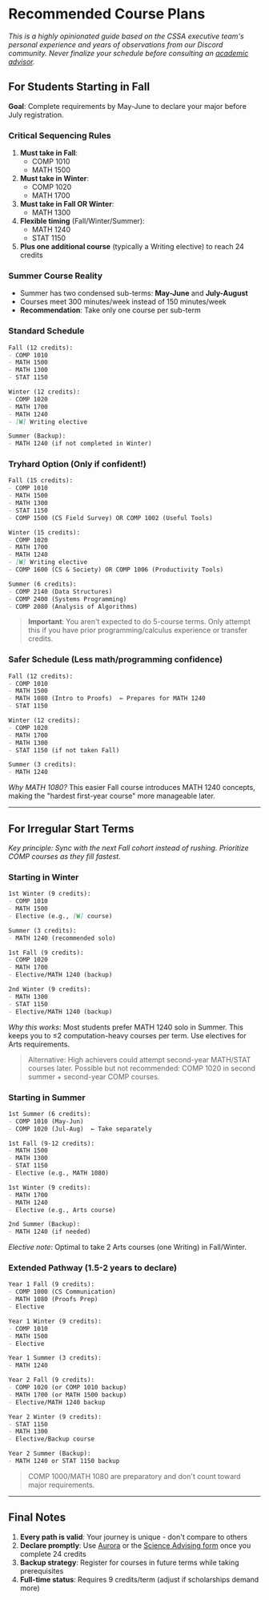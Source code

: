 # Recommended Course Plans
*This is a highly opinionated guide based on the CSSA executive team's personal experience and years of observations from our Discord community. Never finalize your schedule before consulting an [academic advisor](https://sci.umanitoba.ca/advising/#current-students).*

## For Students Starting in Fall
**Goal**: Complete requirements by May-June to declare your major before July registration.

### Critical Sequencing Rules
1. **Must take in Fall**: 
   - COMP 1010 
   - MATH 1500
2. **Must take in Winter**:
   - COMP 1020 
   - MATH 1700
3. **Must take in Fall OR Winter**:
   - MATH 1300
4. **Flexible timing** (Fall/Winter/Summer):
   - MATH 1240
   - STAT 1150
5. **Plus one additional course** (typically a Writing elective) to reach 24 credits

### Summer Course Reality
- Summer has two condensed sub-terms: **May-June** and **July-August**
- Courses meet 300 minutes/week instead of 150 minutes/week
- **Recommendation**: Take only one course per sub-term

### Standard Schedule
```markdown
Fall (12 credits):
- COMP 1010
- MATH 1500
- MATH 1300
- STAT 1150

Winter (12 credits):
- COMP 1020
- MATH 1700
- MATH 1240
- [W] Writing elective

Summer (Backup):
- MATH 1240 (if not completed in Winter)
```

### Tryhard Option (Only if confident!)
```markdown
Fall (15 credits):
- COMP 1010
- MATH 1500
- MATH 1300
- STAT 1150
- COMP 1500 (CS Field Survey) OR COMP 1002 (Useful Tools)

Winter (15 credits):
- COMP 1020
- MATH 1700
- MATH 1240
- [W] Writing elective
- COMP 1600 (CS & Society) OR COMP 1006 (Productivity Tools)

Summer (6 credits):
- COMP 2140 (Data Structures)
- COMP 2400 (Systems Programming)
- COMP 2080 (Analysis of Algorithms)
```

> **Important**: You aren't expected to do 5-course terms. Only attempt this if you have prior programming/calculus experience or transfer credits.

### Safer Schedule (Less math/programming confidence)
```markdown
Fall (12 credits):
- COMP 1010
- MATH 1500
- MATH 1080 (Intro to Proofs)  ← Prepares for MATH 1240
- STAT 1150

Winter (12 credits):
- COMP 1020
- MATH 1700
- MATH 1300
- STAT 1150 (if not taken Fall)

Summer (3 credits):
- MATH 1240
```
*Why MATH 1080?* This easier Fall course introduces MATH 1240 concepts, making the "hardest first-year course" more manageable later.

---

## For Irregular Start Terms
*Key principle: Sync with the next Fall cohort instead of rushing. Prioritize COMP courses as they fill fastest.*

### Starting in Winter
```markdown
1st Winter (9 credits):
- COMP 1010
- MATH 1500
- Elective (e.g., [W] course)

Summer (3 credits):
- MATH 1240 (recommended solo)

1st Fall (9 credits):
- COMP 1020
- MATH 1700
- Elective/MATH 1240 (backup)

2nd Winter (9 credits):
- MATH 1300
- STAT 1150
- Elective/MATH 1240 (backup)
```
*Why this works*: Most students prefer MATH 1240 solo in Summer. This keeps you to ≤2 computation-heavy courses per term. Use electives for Arts requirements.

> Alternative: High achievers could attempt second-year MATH/STAT courses later. Possible but not recommended: COMP 1020 in second summer + second-year COMP courses.

### Starting in Summer
```markdown
1st Summer (6 credits):
- COMP 1010 (May-Jun)
- COMP 1020 (Jul-Aug)  ← Take separately

1st Fall (9-12 credits):
- MATH 1500
- MATH 1300
- STAT 1150
- Elective (e.g., MATH 1080)

1st Winter (9 credits):
- MATH 1700
- MATH 1240
- Elective (e.g., Arts course)

2nd Summer (Backup):
- MATH 1240 (if needed)
```
*Elective note*: Optimal to take 2 Arts courses (one Writing) in Fall/Winter.

### Extended Pathway (1.5-2 years to declare)
```markdown
Year 1 Fall (9 credits):
- COMP 1000 (CS Communication)
- MATH 1080 (Proofs Prep)
- Elective

Year 1 Winter (9 credits):
- COMP 1010
- MATH 1500
- Elective

Year 1 Summer (3 credits):
- MATH 1240

Year 2 Fall (9 credits):
- COMP 1020 (or COMP 1010 backup)
- MATH 1700 (or MATH 1500 backup)
- Elective/MATH 1240 backup

Year 2 Winter (9 credits):
- STAT 1150
- MATH 1300
- Elective/Backup course

Year 2 Summer (Backup):
- MATH 1240 or STAT 1150 backup
```
> COMP 1000/MATH 1080 are preparatory and don't count toward major requirements.

---

## Final Notes
1. **Every path is valid**: Your journey is unique - don't compare to others
2. **Declare promptly**: Use [Aurora](https://aurora.umanitoba.ca) or the [Science Advising form](https://sci.umanitoba.ca/advising/#current-students) once you complete 24 credits
3. **Backup strategy**: Register for courses in future terms while taking prerequisites
4. **Full-time status**: Requires 9 credits/term (adjust if scholarships demand more)
